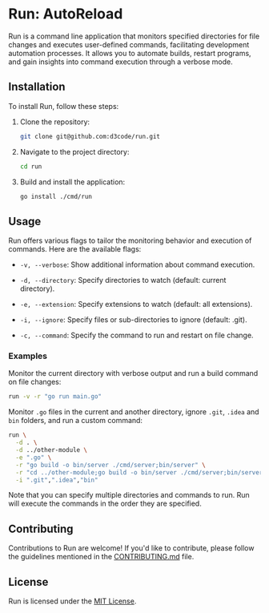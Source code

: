 # Run: AutoReload

Run is a command line application that monitors specified directories for file changes and executes
user-defined commands, facilitating development automation processes. It allows you to automate
builds, restart programs, and gain insights into command execution through a verbose mode.

## Installation

To install Run, follow these steps:

1. Clone the repository:

   ```bash
   git clone git@github.com:d3code/run.git
   ```

2. Navigate to the project directory:

   ```bash
   cd run
   ```

3. Build and install the application:

   ```bash
   go install ./cmd/run
   ```

## Usage

Run offers various flags to tailor the monitoring behavior and execution of commands. Here are the
available flags:

- `-v, --verbose`: Show additional information about command execution.

- `-d, --directory`: Specify directories to watch (default: current directory).

- `-e, --extension`: Specify extensions to watch (default: all extensions).

- `-i, --ignore`: Specify files or sub-directories to ignore (default: .git).

- `-c, --command`: Specify the command to run and restart on file change.

### Examples

Monitor the current directory with verbose output and run a build command on file changes:

```bash
run -v -r "go run main.go"
```

Monitor `.go` files in the current and another directory, ignore `.git`, `.idea` and `bin` folders,
and run a custom command:

```bash
run \
  -d . \
  -d ../other-module \
  -e ".go" \
  -r "go build -o bin/server ./cmd/server;bin/server" \
  -r "cd ../other-module;go build -o bin/server ./cmd/server;bin/server" \
  -i ".git",".idea","bin"
```

Note that you can specify multiple directories and commands to run. Run will execute the commands in
the order they are specified.

## Contributing

Contributions to Run are welcome! If you'd like to contribute, please follow the guidelines
mentioned in the [CONTRIBUTING.md](CONTRIBUTING.md) file.

## License

Run is licensed under the [MIT License](LICENSE.md).
